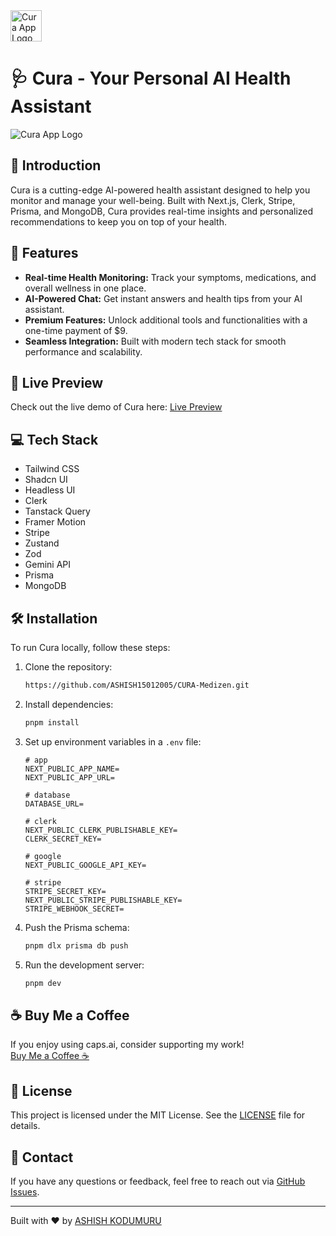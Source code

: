 <img src="https://github.com/user-attachments/assets/c3b89ac6-7a45-4e73-8d34-5d379cef2c69" alt="Cura App Logo" width="50" height="50">

# 🩺 Cura - Your Personal AI Health Assistant

<img src="https://github.com/user-attachments/assets/deab03fd-4234-44c3-a6ad-484c4a1a02a1" alt="Cura App Logo">

## 🌟 Introduction
Cura is a cutting-edge AI-powered health assistant designed to help you monitor and manage your well-being. Built with Next.js, Clerk, Stripe, Prisma, and MongoDB, Cura provides real-time insights and personalized recommendations to keep you on top of your health.

## 🚀 Features

- **Real-time Health Monitoring:** Track your symptoms, medications, and overall wellness in one place.
- **AI-Powered Chat:** Get instant answers and health tips from your AI assistant.
- **Premium Features:** Unlock additional tools and functionalities with a one-time payment of $9.
- **Seamless Integration:** Built with modern tech stack for smooth performance and scalability.

## 🔗 Live Preview

Check out the live demo of Cura here: [Live Preview](http://cura-ai.vercel.app) 


## 💻 Tech Stack

* Tailwind CSS
* Shadcn UI
* Headless UI
* Clerk
* Tanstack Query
* Framer Motion
* Stripe
* Zustand
* Zod
* Gemini API
* Prisma 
* MongoDB

## 🛠️ Installation
To run Cura locally, follow these steps:

1. Clone the repository:
    ```bash
    https://github.com/ASHISH15012005/CURA-Medizen.git
    ```
2. Install dependencies:
    ```bash
    pnpm install
    ```
3. Set up environment variables in a `.env` file:
      ```
     # app
    NEXT_PUBLIC_APP_NAME=
    NEXT_PUBLIC_APP_URL=
    
    # database
    DATABASE_URL=
    
    # clerk
    NEXT_PUBLIC_CLERK_PUBLISHABLE_KEY=
    CLERK_SECRET_KEY=
    
    # google
    NEXT_PUBLIC_GOOGLE_API_KEY=
    
    # stripe
    STRIPE_SECRET_KEY=
    NEXT_PUBLIC_STRIPE_PUBLISHABLE_KEY=
    STRIPE_WEBHOOK_SECRET=
    ```
4. Push the Prisma schema:
    ```bash
    pnpm dlx prisma db push
    ```
5. Run the development server:
    ```bash
    pnpm dev
    ```

## ☕ Buy Me a Coffee
If you enjoy using caps.ai, consider supporting my work!  
[Buy Me a Coffee ☕](https://buymeacoffee.com/ASHISH15012005)

## 📜 License
This project is licensed under the MIT License. See the [LICENSE](LICENSE) file for details.

## 💬 Contact
If you have any questions or feedback, feel free to reach out via [GitHub Issues](https://github.com/ASHISH15012005/medizen/issues).

---

Built with ❤️ by [ASHISH KODUMURU](https://github.com/ASHISH15012005)
